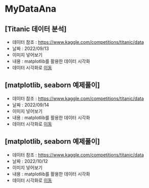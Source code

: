 # MyDataAna
## [Titanic 데이터 분석]
  * 데이터 참조 : https://www.kaggle.com/competitions/titanic/data
  * 날짜 : 2022/09/13
  * 이미지 넣어보기
  * 내용 : matplotlib를 활용한 데이터 시각화
  * 데이터 시각화로 [이동](./20220914_02.ipynb)

## [matplotlib, seaborn 예제풀이]
  * 데이터 참조 : https://www.kaggle.com/competitions/titanic/data
  * 날짜 : 2022/09/14
  * 이미지 넣어보기
  * 내용 : matplotlib를 활용한 데이터 시각화
  * 데이터 시각화로 [이동](./20220914(class).ipynb)

## [matplotlib, seaborn 예제풀이]
  * 데이터 참조 : https://www.kaggle.com/competitions/titanic/data
  * 날짜 : 2022/10/12
  * 이미지 넣어보기
  * 내용 : matplotlib를 활용한 데이터 시각화
  * 데이터 시각화로 [이동]()
